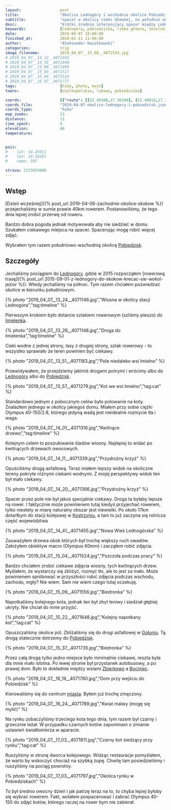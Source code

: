 ```yaml
---
layout:                 post
title:                  "Okolice Lednogóry i wschodnie okolice Pobiedzisk"
subtitle:               "spacer w okolicy rzeki Głównej, na południe od linii kolejowej"
desc:                   "Krótki średnio interesujący spacer między Lednogórą a Pobiedziskami. Dowiedziałem się z niego, że do zdjęć wiosny bym musiał podejść trochę inaczej. Jeszcze nie wiem jak."
keywords:               [lednogóra, pobiedziska, rzeka główna, imielno, gołuń, polska wieś]
date:                   2019-04-07 18:00:00
finished_at:            2020-01-11 11:00:00
author:                 "Aleksander Kwiatkowski"
categories:             trip
image_filename:         2019_04_07__15_08__4071554.jpg
# 2019_04_07__14_12__4071343
# 2019_04_07__14_35__4071440
# 2019_04_07__15_00__4071494
# 2019_04_07__15_03__4071517
# 2019_04_07__15_04__4071524
# 2019_04_07__16_07__4071777
tags:                   [hike, photo, main]
towns:                  [wielkopolskie, lubowo, pobiedziska]

coords:                 [{"route": [[52.49100,17.36340], [52.48818,17.37662], [52.47767,17.36134], [52.46988,17.33713], [52.46240,17.33593], [52.47600,17.29465], [52.47992,17.27980]], "type": "hike"}]
coords_file:            "2019-04-07-okolice-lednogory-i-pobiedzisk.json"
coords_type:            "hike"
map_zooms:              13
distance:               11
time_spent:             5
elevation:              46
temperature:


pois:
#  - lat: 54.45911
#    lon: 18.56281
#    name: POI

strava: 2273033006
---
```


[wiki-pobiedziska]: https://pl.wikipedia.org/wiki/Pobiedziska
[wiki-lednogora]: https://pl.wikipedia.org/wiki/Lednog%C3%B3ra
[wiki-imielenko]: https://pl.wikipedia.org/wiki/Imielenko
[wiki-lednogora]: https://pl.wikipedia.org/wiki/Lednog%C3%B3ra
[wiki-golun]: https://pl.wikipedia.org/wiki/Go%C5%82u%C5%84_(wojew%C3%B3dztwo_wielkopolskie)
[wiki-zbierkowo]: https://pl.wikipedia.org/wiki/Zbierkowo
[wiki-bociniec]: https://pl.wikipedia.org/wiki/Bociniec
[wiki-kostrzyn]: https://pl.wikipedia.org/wiki/Kostrzyn

## Wstęp

[Dzień wcześniej]({% post_url 2019-04-06-zachodnie-okolice-skokow %})
przejechaliśmy w sumie prawie 40km rowerem. Postanowiliśmy, że tego dnia
lepiej zrobić przerwę od roweru.

Bardzo dobra pogoda jednak motywowała aby nie siedzieć w domu. Szukałem
ciekawego miejsca na spacer. Spacerując mogę robić więcej zdjęć.

Wybrałem tym razem południowo-wschodnią okolicę [Pobiedzisk][wiki-pobiedziska].

## Szczegóły

Jechaliśmy pociągiem do [Lednogóry][wiki-lednogora], gdzie
w 2015 rozpocząłem
[rowerową trasę]({% post_url 2015-09-01-z-lednogory-do-skokow-krecac-sie-wokol-jezior %}).
Wtedy jechaliśmy na północ. Tym razem chciałem pozwiedzać okolice
w kierunku południowym.

{% photo "2019_04_07__13_24__4071146.jpg","Wiosna w okolicy stacji Lednogóra","tag:timeline" %}

Pierwszym krokiem było dotarcie szlakiem rowerowym (szliśmy pieszo) do
[Imielenka][wiki-imielenko].

{% photo "2019_04_07__13_26__4071148.jpg","Droga do Imielenka","tag:timeline" %}

Cieki wodne z jednej strony, lasy z drugiej strony, szlak rowerowy - to wszystko
sprawiało że teren powinien być ciekawy.

{% photo "2019_04_07__13_51__4071183.jpg","Pole niedaleko wsi Imielno" %}

Przewidywałem, że przejdziemy jakimiś drogami polnymi i wrócimy albo do
[Lednogóry][wiki-lednogora] albo do [Pobiedzisk][wiki-pobiedziska].

{% photo "2019_04_07__13_57__4071279.jpg","Kot we wsi Imielno","tag:cat" %}

Standardowo jednym z pobocznym celów było polowanie na koty. Znalazłem jednego
w okolicy jakiegoś domu.
Miałem przy sobie ciężki Olympus 40-150/2.8, którego jedyną wadą jest nieidealne
rozmycie tła i waga.

{% photo "2019_04_07__14_01__4071316.jpg","Kwitnące drzewo","tag:timeline" %}

Kolejnym celem to poszukiwanie śladów wiosny. Najlepiej to widać po kwitnących
drzewach owocowych.

{% photo "2019_04_07__14_11__4071339.jpg","Przydrożny krzyż" %}

Opuściliśmy drogą asfaltową. Teraz miałem lepszy widok na okoliczne tereny
pokryte różnymi ciekami wodnymi. Z mojej perspektywy widok ten był
mało ciekawy.

{% photo "2019_04_07__14_20__4071366.jpg","Przydrożny krzyż" %}

Spacer przez pole nie był jakoś specjalnie ciekawy. Droga ta byłaby lepsze na rower.
I faktycznie może powinienem tutaj kiedyś przyjechać rowerem, tylko niestety
w miarę naturalny obszar jest niewielki. Po około 17km dotarłbym do
stacji kolejowej w [Kostrzyniu][wiki-kostrzyn], a tam to już zaczyna się rolnicza
część województwa

{% photo "2019_04_07__14_41__4071455.jpg","Nowa Wieś Lednogórska" %}

Zauważyłem drzewa obok których był trochę większy ruch owadów. Założyłem obiektyw
macro (Olympus 60mm) i zacząłem robić zdjęcia.

{% photo "2019_04_07__15_04__4071524.jpg","Pszczoła podczas pracy" %}

Bardzo chciałem zrobić ciekawe zdjęcia wiosny, tych kwitnących drzew.
Myślałem, że wystarczy się zbliżyć, rozmyć tło, ale to jest za mało.
Może powinienem spróbować w przyszłości robić zdjęcia
podczas wschodu, zachodu, mgły? Nie wiem. Sam nie wiem czego tutaj oczekuję.

{% photo "2019_04_07__15_09__4071556.jpg","Biedronka" %}

Napotkaliśmy kolejnego kota, jednak ten był zbyt leniwy i siedział głębiej
ukryty. Nie chciał do mnie przyjść.

{% photo "2019_04_07__15_22__4071648.jpg","Kolejny napotkany kot","tag:cat" %}

Opuszczaliśmy okolice pól. Zbliżaliśmy się do drogi asfaltowej
w [Gołuniu][wiki-golun]. Tą drogą otatecznie dotrzemy do [Pobiedzisk][wiki-pobiedziska].

{% photo "2019_04_07__15_37__4071735.jpg","Biedronka" %}

Przez całą drogę tylko jedno miejsce było minimalnie ciekawe, reszta była
dla mnie mało istotna. Po lewej stronie był przystanek autobusowy, a po prawej
dom. Było to dokładnie między wsiami [Zbierkowo][wiki-zbierkowo]
a [Bociniec][wiki-bociniec].

{% photo "2019_04_07__16_19__4071780.jpg","Dom przy wejściu do Pobiedzisk" %}

Kierowaliśmy się do centrum [miasta][wiki-pobiedziska]. Byłem już
trochę zmęczony.

{% photo "2019_04_07__16_24__4071789.jpg","Kwiat malwy (mogę się mylić)" %}

Na rynku zobaczyliśmy trzeciego kota tego dnia, tym razem był czarny i grzecznie
leżał. W przypadku czarnych kotów zapominam o zmianie ustawień światłomierza
w aparacie.

{% photo "2019_04_07__17_03__4071811.jpg","Czarny kot siedzący przy rynku","tag:cat" %}

Ruszyliśmy w stronę dworca kolejowego. Widząc restauracje pomyślałem, że
warto by wskoczyć chociaż na szybką zupę. Chwilę tam posiedzieliśmy i ruszyliśmy
na pociąg powrotny.

{% photo "2019_04_07__17_03__4071797.jpg","Okolica rynku w Pobiedziskach" %}

To był średnio owocny dzień i jak patrzę teraz na to, to chyba lepiej byłoby
się wybrać rowerem. Fakt, wolałem pospacerować i zabrać Olympus 40-150 do
zdjęć kotów, którego raczej na rower bym nie zabierał.
